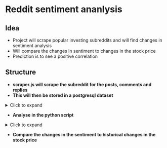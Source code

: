 # Reddit sentiment ananlysis 

## Idea

- Project will scrape popular investing subreddits and will find changes in sentiment analysis 
- Will compare the changes in sentiment to changes in the stock price 
- Prediction is to see a positive correlation

## Structure

- **scraper.js will scrape the subreddit for the posts, comments and replies**
- **This will then be stored in a postgresql dataset**

<details>
  <summary>Click to expand</summary>
  ### The data will be kept in two tables**
  **Table 1**
  raw_posts: id, author, content, timestamp, parent_id
  **Table 2**
  processed_data: id, author, ticker_symbol, sentiment score 
</details>

- **Analyse in the python script**
<details>
  <summary>Click to expand</summary>
  - Use Regular Expressions or otherwise to identify the ticker
  - Use VADER to run a sentiment analysis on the body of the text
  - Write findings to the second table of the database 
</details>

- **Compare the changes in the sentiment to historical changes in the stock price**


